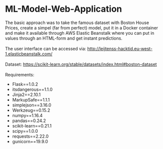 # ML-Model-Web-Application
The basic approach was to take the famous dataset with Boston House Prices, create a simpel (far from perfect) model, put it in a Docker container and make it available through AWS Elastic Beanstalk where you can put in values through an HTML-form and get instant predictions.
<br><br>
The user interface can be accessed via: http://leijtenss-hacktid.eu-west-1.elasticbeanstalk.com/
<br><br>
Dataset: https://scikit-learn.org/stable/datasets/index.html#boston-dataset
<br><br>
Requirements:
<br>
* Flask==1.0.2
* itsdangerous==1.1.0
* Jinja2==2.10.1
* MarkupSafe==1.1.1
* simplejson==3.16.0
* Werkzeug==0.15.2
* numpy==1.16.4
* pandas==0.24.2
* scikit-learn==0.21.1
* scipy==1.0.0
* requests==2.22.0
* gunicorn==19.9.0
